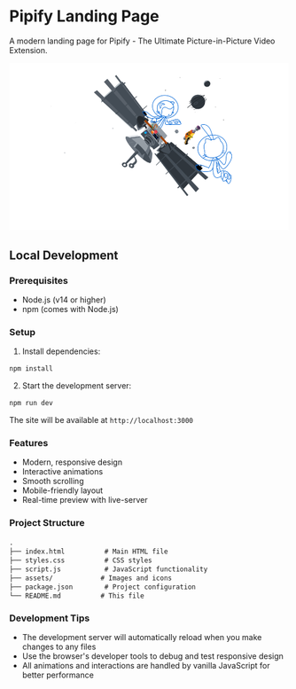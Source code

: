 # Pipify Landing Page

A modern landing page for Pipify - The Ultimate Picture-in-Picture Video Extension.

![Pipify Landing Page](./assets/image1.svg)

## Local Development

### Prerequisites

- Node.js (v14 or higher)
- npm (comes with Node.js)

### Setup

1. Install dependencies:

```bash
npm install
```

2. Start the development server:

```bash
npm run dev
```

The site will be available at `http://localhost:3000`

### Features

- Modern, responsive design
- Interactive animations
- Smooth scrolling
- Mobile-friendly layout
- Real-time preview with live-server

### Project Structure

```
.
├── index.html          # Main HTML file
├── styles.css          # CSS styles
├── script.js           # JavaScript functionality
├── assets/            # Images and icons
├── package.json        # Project configuration
└── README.md          # This file
```

### Development Tips

- The development server will automatically reload when you make changes to any files
- Use the browser's developer tools to debug and test responsive design
- All animations and interactions are handled by vanilla JavaScript for better performance
